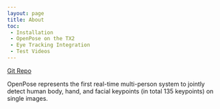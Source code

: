 ```yaml
---
layout: page
title: About
toc:
 - Installation
 - OpenPose on the TX2
 - Eye Tracking Integration
 - Test Videos
---
```


[Git Repo](https://github.com/CMU-Perceptual-Computing-Lab/openpose)

OpenPose represents the first real-time multi-person system to jointly detect human body, hand, and facial keypoints (in total 135 keypoints) on single images.


